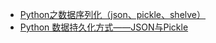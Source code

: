

- [Python之数据序列化（json、pickle、shelve）](http://www.cnblogs.com/yyds/p/6563608.html)
- [Python 数据持久化方式——JSON与Pickle](/usr/local/umail/zhi_meng/zhi_meng/scripts/edm_qq/)